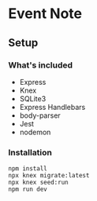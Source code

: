 # Event Note

## Setup

### What's included
 - Express
 - Knex
 - SQLite3
 - Express Handlebars
 - body-parser
 - Jest
 - nodemon

### Installation

```
npm install
npx knex migrate:latest
npx knex seed:run
npm run dev
```

